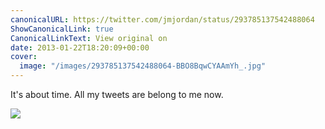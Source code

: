 ```yaml
---
canonicalURL: https://twitter.com/jmjordan/status/293785137542488064
ShowCanonicalLink: true
CanonicalLinkText: View original on
date: 2013-01-22T18:20:09+00:00
cover:
  image: "/images/293785137542488064-BBO8BqwCYAAmYh_.jpg"
---
```

It's about time. All my tweets are belong to me now.

![](/images/293785137542488064-BBO8BqwCYAAmYh_.jpg)
